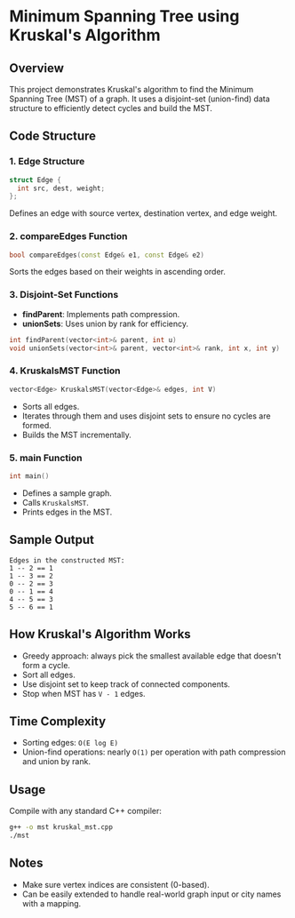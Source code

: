 # Minimum Spanning Tree using Kruskal's Algorithm

## Overview

This project demonstrates Kruskal's algorithm to find the Minimum Spanning Tree (MST) of a graph. It uses a disjoint-set (union-find) data structure to efficiently detect cycles and build the MST.

## Code Structure

### 1. **Edge Structure**

```cpp
struct Edge {
  int src, dest, weight;
};
```

Defines an edge with source vertex, destination vertex, and edge weight.

### 2. **compareEdges Function**

```cpp
bool compareEdges(const Edge& e1, const Edge& e2)
```

Sorts the edges based on their weights in ascending order.

### 3. **Disjoint-Set Functions**

* **findParent**: Implements path compression.
* **unionSets**: Uses union by rank for efficiency.

```cpp
int findParent(vector<int>& parent, int u)
void unionSets(vector<int>& parent, vector<int>& rank, int x, int y)
```

### 4. **KruskalsMST Function**

```cpp
vector<Edge> KruskalsMST(vector<Edge>& edges, int V)
```

* Sorts all edges.
* Iterates through them and uses disjoint sets to ensure no cycles are formed.
* Builds the MST incrementally.

### 5. **main Function**

```cpp
int main()
```

* Defines a sample graph.
* Calls `KruskalsMST`.
* Prints edges in the MST.

## Sample Output

```
Edges in the constructed MST: 
1 -- 2 == 1
1 -- 3 == 2
0 -- 2 == 3
0 -- 1 == 4
4 -- 5 == 3
5 -- 6 == 1
```

## How Kruskal's Algorithm Works

* Greedy approach: always pick the smallest available edge that doesn't form a cycle.
* Sort all edges.
* Use disjoint set to keep track of connected components.
* Stop when MST has `V - 1` edges.

## Time Complexity

* Sorting edges: `O(E log E)`
* Union-find operations: nearly `O(1)` per operation with path compression and union by rank.

## Usage

Compile with any standard C++ compiler:

```bash
g++ -o mst kruskal_mst.cpp
./mst
```

## Notes

* Make sure vertex indices are consistent (0-based).
* Can be easily extended to handle real-world graph input or city names with a mapping.
